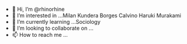 - 👋 Hi, I’m @rhinorhine
- 👀 I’m interested in ...Milan Kundera Borges Calvino Haruki Murakami
- 🌱 I’m currently learning ...Sociology
- 💞️ I’m looking to collaborate on ...
- 📫 How to reach me ...

<!---
rhinorhine/rhinorhine is a ✨ special ✨ repository because its `README.md` (this file) appears on your GitHub profile.
You can click the Preview link to take a look at your changes.
--->
